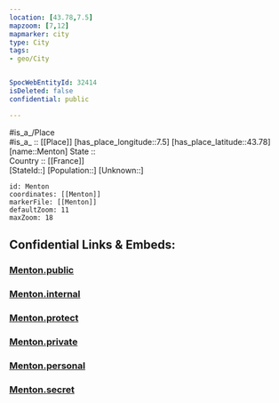 ```yaml
---
location: [43.78,7.5] 
mapzoom: [7,12] 
mapmarker: city 
type: City
tags:
- geo/City


SpocWebEntityId: 32414
isDeleted: false
confidential: public

---
```

#is_a_/Place  
#is_a_ :: [[Place]] 
[has_place_longitude::7.5] 
[has_place_latitude::43.78] 
[name::Menton] 
State ::  
Country :: [[France]]  
[StateId::] 
[Population::] 
[Unknown::] 


```leaflet
id: Menton
coordinates: [[Menton]] 
markerFile: [[Menton]] 
defaultZoom: 11 
maxZoom: 18
```


## Confidential Links & Embeds: 

### [Menton.public](/_public/\Earth\Continent\Europe\Europe~West\France\regions~France\Provence-Alpes-Côte_d'Azur\departments~Provence\Alpes-Maritimes\communes~Alpes-Maritimes\Nice,Commune\cities~NiceMenton.public.md) 

### [Menton.internal](/_internal/\Earth\Continent\Europe\Europe~West\France\regions~France\Provence-Alpes-Côte_d'Azur\departments~Provence\Alpes-Maritimes\communes~Alpes-Maritimes\Nice,Commune\cities~NiceMenton.internal.md) 

### [Menton.protect](/_protect/\Earth\Continent\Europe\Europe~West\France\regions~France\Provence-Alpes-Côte_d'Azur\departments~Provence\Alpes-Maritimes\communes~Alpes-Maritimes\Nice,Commune\cities~NiceMenton.protect.md) 

### [Menton.private](/_private/\Earth\Continent\Europe\Europe~West\France\regions~France\Provence-Alpes-Côte_d'Azur\departments~Provence\Alpes-Maritimes\communes~Alpes-Maritimes\Nice,Commune\cities~NiceMenton.private.md) 

### [Menton.personal](/_personal/\Earth\Continent\Europe\Europe~West\France\regions~France\Provence-Alpes-Côte_d'Azur\departments~Provence\Alpes-Maritimes\communes~Alpes-Maritimes\Nice,Commune\cities~NiceMenton.personal.md) 

### [Menton.secret](/_secret/\Earth\Continent\Europe\Europe~West\France\regions~France\Provence-Alpes-Côte_d'Azur\departments~Provence\Alpes-Maritimes\communes~Alpes-Maritimes\Nice,Commune\cities~NiceMenton.secret.md)

